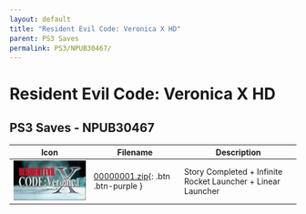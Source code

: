 ```yaml
---
layout: default
title: "Resident Evil Code: Veronica X HD"
parent: PS3 Saves
permalink: PS3/NPUB30467/
---
```

# Resident Evil Code: Veronica X HD

## PS3 Saves - NPUB30467

| Icon | Filename | Description |
|------|----------|-------------|
| ![Resident Evil Code: Veronica X HD](ICON0.PNG) | [00000001.zip](00000001.zip){: .btn .btn-purple } | Story Completed + Infinite Rocket Launcher + Linear Launcher |
